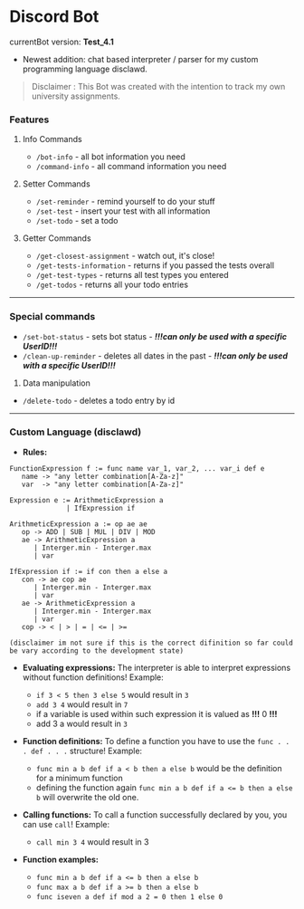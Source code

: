 # Discord Bot
 currentBot version: **Test_4.1**
* Newest addition: chat based interpreter / parser for my custom programming language disclawd. 
>Disclaimer : This Bot was created with the intention to track my own university assignments.


### Features

1. Info Commands
   * ```/bot-info``` - all bot information you need
   * ```/command-info``` - all command information you need
    

2. Setter Commands
   * ```/set-reminder``` - remind yourself to do your stuff
   * ```/set-test``` - insert your test with all information
   * ```/set-todo``` - set a todo


3. Getter Commands
   * ```/get-closest-assignment``` - watch out, it's close!
   * ```/get-tests-information``` - returns if you passed the tests overall
   * ```/get-test-types``` - returns all test types you entered
   * ```/get-todos``` - returns all your todo entries

***

### Special commands

* ```/set-bot-status``` - sets bot status - ***!!!can only be used with a specific UserID!!!***
* ```/clean-up-reminder``` - deletes all dates in the past - ***!!!can only be used with a specific UserID!!!***

1. Data manipulation
  * ```/delete-todo``` - deletes a todo entry by id

***

### Custom Language (disclawd)

* **Rules:**
```
FunctionExpression f := func name var_1, var_2, ... var_i def e
   name -> "any letter combination[A-Za-z]"
   var  -> "any letter combination[A-Za-z]"
   
Expression e := ArithmeticExpression a
              | IfExpression if
              
ArithmeticExpression a := op ae ae
   op -> ADD | SUB | MUL | DIV | MOD
   ae -> ArithmeticExpression a
      | Interger.min - Interger.max
      | var

IfExpression if := if con then a else a
   con -> ae cop ae
      | Interger.min - Interger.max
      | var
   ae -> ArithmeticExpression a
      | Interger.min - Interger.max
      | var
   cop -> < | > | = | <= | >=
   
(disclaimer im not sure if this is the correct difinition so far could be vary according to the development state)
```
- **Evaluating expressions:** The interpreter is able to interpret expressions without function
definitions! Example:
    - ``if 3 < 5 then 3 else 5`` would result in ``3``
    - ``add 3 4`` would result in ``7``
    - if a variable is used within such expression it is valued as **!!!** 0 **!!!**
    - add 3 a would result in ``3``
  
  
- **Function definitions:** To define a function you have to use the ``func . . . def . . .`` structure! Example: 
   - ``func min a b def if a < b then a else b`` would be the definition for a minimum function
   - defining the function again ``func min a b def if a <= b then a else b`` will overwrite the old one.
  

- **Calling functions:** To call a function successfully declared by you, you can use ```call```! Example:
  - ``call min 3 4`` would result in 3


- **Function examples:**
  - ``func min a b def if a <= b then a else b``
  - ``func max a b def if a >= b then a else b``
  - ``func iseven a def if mod a 2 = 0 then 1 else 0`` 
